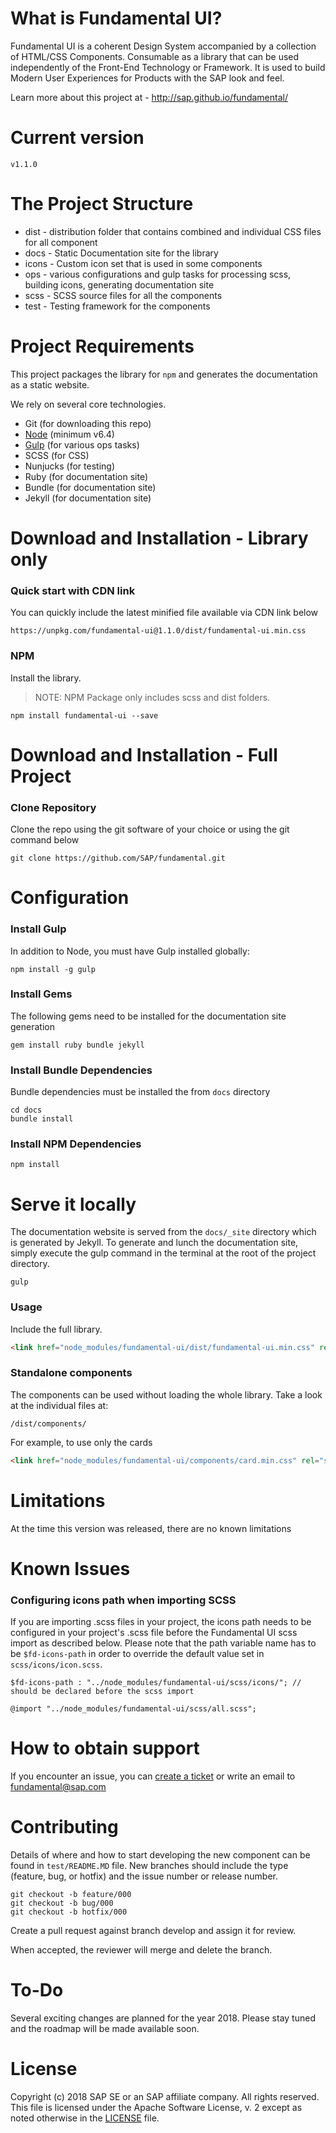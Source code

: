 # What is Fundamental UI?

Fundamental UI is a coherent Design System accompanied by a collection of HTML/CSS Components. Consumable as a library that can be used independently of the Front-End Technology or Framework. It is used to build Modern User Experiences for Products with the SAP look and feel.

Learn more about this project at - http://sap.github.io/fundamental/

# Current version
````
v1.1.0
````

# The Project Structure

* dist - distribution folder that contains combined and individual CSS files for all component
* docs - Static Documentation site for the library
* icons - Custom icon set that is used in some components
* ops - various configurations and gulp tasks for processing scss, building icons, generating documentation site
* scss - SCSS source files for all the components
* test - Testing framework for the components


# Project Requirements

This project packages the library for `npm` and generates the documentation as a static website.

We rely on several core technologies.

* Git (for downloading this repo)
* [Node](https://nodejs.org/) (minimum v6.4)
* [Gulp](https://gulpjs.com/) (for various ops tasks)
* SCSS (for CSS)
* Nunjucks (for testing)
* Ruby (for documentation site)
* Bundle (for documentation site)
* Jekyll (for documentation site)


# Download and Installation - Library only

### Quick start with CDN link

You can quickly include the latest minified file available via CDN link below

```
https://unpkg.com/fundamental-ui@1.1.0/dist/fundamental-ui.min.css
```

### NPM

Install the library.

> NOTE:  NPM Package only includes scss and dist folders.

````
npm install fundamental-ui --save
````


# Download and Installation - Full Project

### Clone Repository

Clone the repo using the git software of your choice or using the git command below

````
git clone https://github.com/SAP/fundamental.git
````


# Configuration

### Install Gulp
In addition to Node, you must have Gulp installed globally:

`npm install -g gulp`

### Install Gems
The following gems need to be installed for the documentation site generation

`gem install ruby bundle jekyll`

### Install Bundle Dependencies

Bundle dependencies must be installed the from `docs` directory

````
cd docs
bundle install
````

### Install NPM Dependencies

````
npm install
````


# Serve it locally

The documentation website is served from the `docs/_site` directory which is generated by Jekyll. To generate and lunch the documentation site, simply execute the gulp command in the terminal at the root of the project directory.

```
gulp
```

### Usage

Include the full library.

```html
<link href="node_modules/fundamental-ui/dist/fundamental-ui.min.css" rel="stylesheet" />
```

### Standalone components
The components can be used without loading the whole library. Take a look at the individual files at:

```
/dist/components/
```

For example, to use only the cards
```html
<link href="node_modules/fundamental-ui/components/card.min.css" rel="stylesheet" />
````


# Limitations

At the time this version was released, there are no known limitations


# Known Issues

### Configuring icons path when importing SCSS

If you are importing .scss files in your project, the icons path needs to be configured in your project's .scss file before the Fundamental UI scss import as described below. Please note that the path variable name has to be `$fd-icons-path` in order to override the default value set in `scss/icons/icon.scss`.

```
$fd-icons-path : "../node_modules/fundamental-ui/scss/icons/"; // should be declared before the scss import

@import "../node_modules/fundamental-ui/scss/all.scss";

```


# How to obtain support

If you encounter an issue, you can [create a ticket](https://github.com/SAP/fundamental/issues) or write an email to fundamental@sap.com


# Contributing

Details of where and how to start developing the new component can be found in `test/README.MD` file.
New branches should include the type (feature, bug, or hotfix) and the issue number or release number.

```
git checkout -b feature/000
git checkout -b bug/000
git checkout -b hotfix/000
```

Create a pull request against branch  develop  and assign it for review.

When accepted, the reviewer will merge and delete the branch.


# To-Do

Several exciting changes are planned for the year 2018. Please stay tuned and the roadmap will be made available soon.


# License

Copyright (c) 2018 SAP SE or an SAP affiliate company. All rights reserved.
This file is licensed under the Apache Software License, v. 2 except as noted otherwise in the [LICENSE](https://github.com/SAP/fundamental/blob/master/LICENSE) file.
